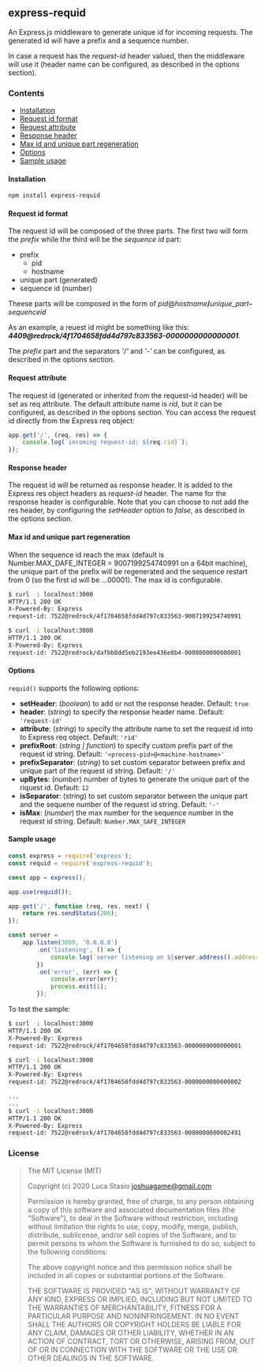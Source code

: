 ## express-requid

An Express.js middleware to generate unique id for incoming requests. The generated id will have a prefix and a sequence number.

In case a request has the _request-id_ header valued, then the middleware will use it (header name can be configured, as described in the options section).

### Contents
* [Installation](#installation)
* [Request id format](#request-id-format)
* [Request attribute](#request-attribute)
* [Response header](#response-header)
* [Max id and unique part regeneration](#max-id-and-unique-part-regeneration)
* [Options](#options)
* [Sample usage](#sample-usage)

#### Installation
```bash
npm install express-requid
```
#### Request id format
The request id will be composed of the three parts. The first two will form the _prefix_ while the third will be the _sequence id_ part:
* prefix
    * pid
    * hostname
* unique part (generated)
* sequence id (number)

Theese parts will be composed in the form of _pid_@_hostname_**/**_unique_part_**-**_sequenceid_

As an example, a reuest id might be something like this: _**4409@redrock/4f1704658fdd4d797c833563-0000000000000001**_.

The _prefix_ part and the separators _'/'_ and _'-'_ can be configured, as described in the options section.

#### Request attribute
The request id (generated or inherited from the request-id header) will be set as req attribute. The default attribute name is _rid_, but it can be configured, as described in the options section.
You can access the request id directly from the Express req object:
```js
app.get('/', (req, res) => {
    console.log(`incoming request-id: ${req.rid}`);
});
```

#### Response header
The request id will be returned as response header. It is added to the Express res object headers as _request-id_ header. The name for the response header is configurable.
Note that you can choose to not add the res header, by configuring the _setHeader_ option to _false_, as described in the options section.

#### Max id and unique part regeneration
When the sequence id reach the max (default is Number.MAX_DAFE_INTEGER = 9007199254740991 on a 64bit machine), the unique part of the prefix will be regenerated and the sequence restart from 0 (so the first id will be ...00001).
The max id is configurable.
```bash
$ curl -i localhost:3000
HTTP/1.1 200 OK
X-Powered-By: Express
request-id: 7522@redrock/4f1704658fdd4d797c833563-9007199254740991

$ curl -i localhost:3000
HTTP/1.1 200 OK
X-Powered-By: Express
request-id: 7522@redrock/dafbb8dd5eb2193ee436e8b4-0000000000000001

```
#### Options
```requid()``` supports the following options:
* **setHeader**: (_boolean_) to add or not the response header. Default: `true`
* **header**: (_string_) to specify the response header name. Default: `'request-id'`
* **attribute**: (_string_) to specify the attribute name to set the request id into to Express req object. Default: `'rid'`
* **prefixRoot**: (_string | function_) to specify custom prefix part of the request id string. Default: `'<process-pid>@<machine-hostname>'`
* **prefixSeparator**: (_string_) to set custom separator between prefix and unique part of the request id string. Default: `'/'`
* **upBytes**: (_number_) number of bytes to generate the unique part of the riquest id. Default: `12`
* **isSeparator**: (_string_) to set custom separator between the unique part and the sequene number of the request id string. Default: `'-'`
* **isMax**: (_number_) the max number for the sequence number in the request id string. Default: `Number.MAX_SAFE_INTEGER`

#### Sample usage
```js
const express = require('express');
const requid = require('express-requid');

const app = express();

app.use(requid());

app.get('/', function (req, res, next) {
    return res.sendStatus(200);
});

const server =
    app.listen(3000, '0.0.0.0')
        .on('listening', () => {
            console.log(`server listening on ${server.address().address}:${server.address().port}`);
        })
        .on('error', (err) => {
            console.error(err);
            process.exit(1);
        });
```

To test the sample:
```bash
$ curl -i localhost:3000
HTTP/1.1 200 OK
X-Powered-By: Express
request-id: 7522@redrock/4f1704658fdd4d797c833563-0000000000000001

$ curl -i localhost:3000
HTTP/1.1 200 OK
X-Powered-By: Express
request-id: 7522@redrock/4f1704658fdd4d797c833563-0000000000000002

...
...
$ curl -i localhost:3000
HTTP/1.1 200 OK
X-Powered-By: Express
request-id: 7522@redrock/4f1704658fdd4d797c833563-0000000000002491
```
### License

>The MIT License (MIT)
>
>Copyright (c) 2020 Luca Stasio <joshuagame@gmail.com>
>
>Permission is hereby granted, free of charge, to any person obtaining a copy
>of this software and associated documentation files (the "Software"), to deal
>in the Software without restriction, including without limitation the rights
>to use, copy, modify, merge, publish, distribute, sublicense, and/or sell
>copies of the Software, and to permit persons to whom the Software is
>furnished to do so, subject to the following conditions:
>
>The above copyright notice and this permission notice shall be included in
>all copies or substantial portions of the Software.
>
>THE SOFTWARE IS PROVIDED "AS IS", WITHOUT WARRANTY OF ANY KIND, EXPRESS OR
>IMPLIED, INCLUDING BUT NOT LIMITED TO THE WARRANTIES OF MERCHANTABILITY,
>FITNESS FOR A PARTICULAR PURPOSE AND NONINFRINGEMENT. IN NO EVENT SHALL THE
>AUTHORS OR COPYRIGHT HOLDERS BE LIABLE FOR ANY CLAIM, DAMAGES OR OTHER
>LIABILITY, WHETHER IN AN ACTION OF CONTRACT, TORT OR OTHERWISE, ARISING FROM,
>OUT OF OR IN CONNECTION WITH THE SOFTWARE OR THE USE OR OTHER DEALINGS IN
>THE SOFTWARE.
